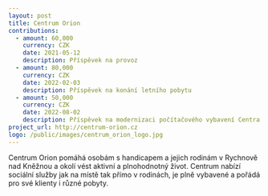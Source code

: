 ```yaml
---
layout: post
title: Centrum Orion
contributions:
  - amount: 60,000
    currency: CZK
    date: 2021-05-12
    description: Příspěvek na provoz
  - amount: 80,000
    currency: CZK
    date: 2022-02-03
    description: Příspěvek na konání letního pobytu
  - amount: 50,000
    currency: CZK
    date: 2022-08-02
    description: Příspěvek na modernizaci počítačového vybavení Centra Orion
project_url: http://centrum-orion.cz
logo: /public/images/centrum_orion_logo.jpg
---
```


Centrum Orion pomáhá osobám s handicapem a jejich rodinám v Rychnově nad Kněžnou a okolí vést aktivní a plnohodnotný život. Centrum nabízí sociální služby jak na místě tak přímo v rodinách, je plně vybavené a pořádá pro své klienty i různé pobyty.



